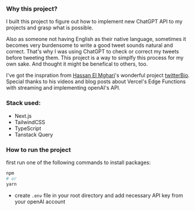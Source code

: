 ### Why this project?

I built this project to figure out how to implement new ChatGPT API to my projects and grasp what is possible.

Also as someone not having English as their native language, sometimes it becomes very burdensome to write a good tweet sounds natural and correct. That's why I was using ChatGPT to check or correct my tweets before tweeting them. This project is a way to simplfy this process for my own sake. And thought it might be benefical to others, too.

I've got the inspration from [Hassan El Mghari](https://twitter.com/nutlope)'s wonderful project [twitterBio](https://www.twitterbio.com/). Special thanks to his videos and blog posts about Vercel's Edge Functions with streaming and implementing openAI's API.

### Stack used:

- Next.js
- TailwindCSS
- TypeScript
- Tanstack Query

### How to run the project

first run one of the following commands to install packages:

```bash
npm
# or
yarn 
```

- create `.env` file in your root directory and add necessary API key from your openAI account
